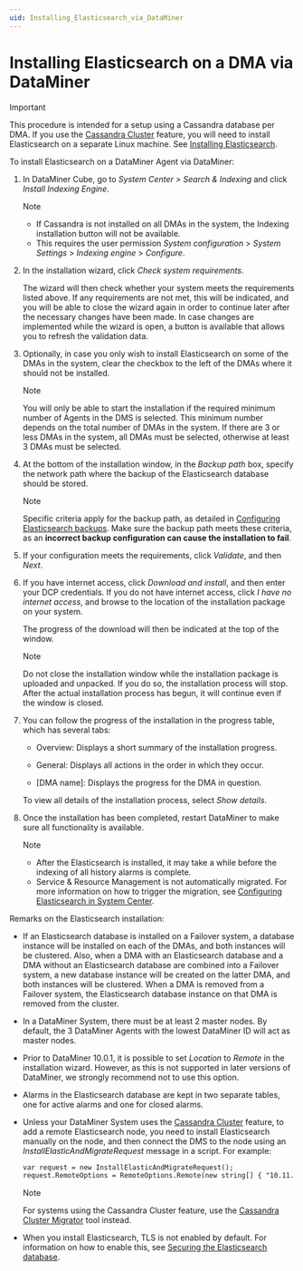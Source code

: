 ```yaml
---
uid: Installing_Elasticsearch_via_DataMiner
---
```


# Installing Elasticsearch on a DMA via DataMiner

> [!IMPORTANT]
> This procedure is intended for a setup using a Cassandra database per DMA. If you use the [Cassandra Cluster](xref:Migrating_the_general_database_to_a_DMS_Cassandra_cluster) feature, you will need to install Elasticsearch on a separate Linux machine. See [Installing Elasticsearch](xref:Installing_Elasticsearch_on_separate_Linux_machine).

To install Elasticsearch on a DataMiner Agent via DataMiner:

1. In DataMiner Cube, go to *System Center \> Search & Indexing* and click *Install Indexing Engine*.

   > [!NOTE]
   >
   > - If Cassandra is not installed on all DMAs in the system, the Indexing installation button will not be available.
   > - This requires the user permission *System configuration* > *System Settings* > *Indexing engine* > *Configure*.

1. In the installation wizard, click *Check system requirements*.

   The wizard will then check whether your system meets the requirements listed above. If any requirements are not met, this will be indicated, and you will be able to close the wizard again in order to continue later after the necessary changes have been made. In case changes are implemented while the wizard is open, a button is available that allows you to refresh the validation data.

1. Optionally, in case you only wish to install Elasticsearch on some of the DMAs in the system, clear the checkbox to the left of the DMAs where it should not be installed.

   > [!NOTE]
   > You will only be able to start the installation if the required minimum number of Agents in the DMS is selected. This minimum number depends on the total number of DMAs in the system. If there are 3 or less DMAs in the system, all DMAs must be selected, otherwise at least 3 DMAs must be selected.

1. At the bottom of the installation window, in the *Backup path* box, specify the network path where the backup of the Elasticsearch database should be stored.

   > [!NOTE]
   > Specific criteria apply for the backup path, as detailed in [Configuring Elasticsearch backups](xref:Configuring_Elasticsearch_backups). Make sure the backup path meets these criteria, as an **incorrect backup configuration can cause the installation to fail**.

1. If your configuration meets the requirements, click *Validate*, and then *Next*.

1. If you have internet access, click *Download and install*, and then enter your DCP credentials. If you do not have internet access, click *I have no internet access*, and browse to the location of the installation package on your system.

   The progress of the download will then be indicated at the top of the window.

   > [!NOTE]
   > Do not close the installation window while the installation package is uploaded and unpacked. If you do so, the installation process will stop. After the actual installation process has begun, it will continue even if the window is closed.

1. You can follow the progress of the installation in the progress table, which has several tabs:

   - Overview: Displays a short summary of the installation progress.

   - General: Displays all actions in the order in which they occur.

   - \[DMA name\]: Displays the progress for the DMA in question.

   To view all details of the installation process, select *Show details*.

1. Once the installation has been completed, restart DataMiner to make sure all functionality is available.

   > [!NOTE]
   >
   > - After the Elasticsearch is installed, it may take a while before the indexing of all history alarms is complete.
   > - Service & Resource Management is not automatically migrated. For more information on how to trigger the migration, see [Configuring Elasticsearch in System Center](xref:Configuring_DataMiner_Indexing).

Remarks on the Elasticsearch installation:

- If an Elasticsearch database is installed on a Failover system, a database instance will be installed on each of the DMAs, and both instances will be clustered. Also, when a DMA with an Elasticsearch database and a DMA without an Elasticsearch database are combined into a Failover system, a new database instance will be created on the latter DMA, and both instances will be clustered. When a DMA is removed from a Failover system, the Elasticsearch database instance on that DMA is removed from the cluster.

- In a DataMiner System, there must be at least 2 master nodes. By default, the 3 DataMiner Agents with the lowest DataMiner ID will act as master nodes.

- Prior to DataMiner 10.0.1, it is possible to set *Location* to *Remote* in the installation wizard. However, as this is not supported in later versions of DataMiner, we strongly recommend not to use this option.

- Alarms in the Elasticsearch database are kept in two separate tables, one for active alarms and one for closed alarms.

- Unless your DataMiner System uses the [Cassandra Cluster](xref:Migrating_the_general_database_to_a_DMS_Cassandra_cluster) feature, to add a remote Elasticsearch node, you need to install Elasticsearch manually on the node, and then connect the DMS to the node using an *InstallElasticAndMigrateRequest* message in a script. For example:

    ```txt
    var request = new InstallElasticAndMigrateRequest();
    request.RemoteOptions = RemoteOptions.Remote(new string[] { "10.11.51.58" , "10.11.52.58" , "10.11.53.58" });
    ```

  > [!NOTE]
  > For systems using the Cassandra Cluster feature, use the [Cassandra Cluster Migrator](xref:Migrating_the_general_database_to_a_DMS_Cassandra_cluster) tool instead.

- When you install Elasticsearch, TLS is not enabled by default. For information on how to enable this, see [Securing the Elasticsearch database](xref:Security_Elasticsearch).
